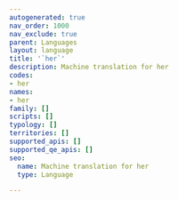 ```yaml
---
autogenerated: true
nav_order: 1000
nav_exclude: true
parent: Languages
layout: language
title: '`her`'
description: Machine translation for her
codes:
- her
names:
- her
family: []
scripts: []
typology: []
territories: []
supported_apis: []
supported_qe_apis: []
seo:
  name: Machine translation for her
  type: Language

---
```


